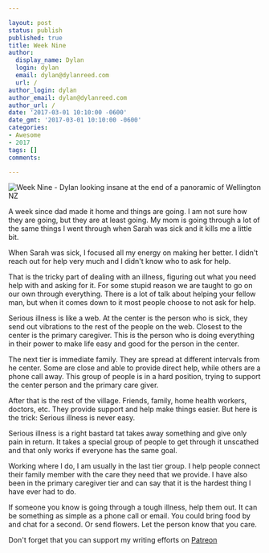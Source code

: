 ```yaml
---

layout: post
status: publish
published: true
title: Week Nine
author:
  display_name: Dylan
  login: dylan
  email: dylan@dylanreed.com
  url: /
author_login: dylan
author_email: dylan@dylanreed.com
author_url: /
date: '2017-03-01 10:10:00 -0600'
date_gmt: '2017-03-01 10:10:00 -0600'
categories:
- Awesome
- 2017
tags: []
comments:

---
```

![Week Nine - Dylan looking insane at the end of a panoramic of Wellington NZ](https://raw.githubusercontent.com/dylanreed/dylanreed.com/gh-pages/Images/Weekly-Blog-Post-Nine.jpg)

A week since dad made it home and things are going. I am not sure how they are going, but they are at least going. My mom is going through a lot of the same things I went through when Sarah was sick and it kills me a little bit. 

When Sarah was sick, I focused all my energy on making her better. I didn't reach out for help very much and I didn't know who to ask for help. 

That is the tricky part of dealing with an illness, figuring out what you need help with and asking for it. For some stupid reason we are taught to go on our own through everything. There is a lot of talk about helping your fellow man, but when it comes down to it most people choose to not ask for help. 

Serious illness is like a web. At the center is the person who is sick, they send out vibrations to the rest of the people on the web. Closest to the center is the primary caregiver. This is the person who is doing everything in their power to make life easy and good for the person in the center. 

The next tier is immediate family. They are spread at different intervals from he center. Some are close and able to provide direct help, while others are a phone call away. This group of people is in a hard position, trying to support the center person and the primary care giver. 

After that is the rest of the village. Friends, family, home health workers, doctors, etc. They provide support and help make things easier. But here is the trick: Serious illness is never easy. 

Serious illness is a right bastard tat takes away something and give only pain in return. It takes a special group of people to get through it unscathed and that only works if everyone has the same goal. 

Working where I do, I am usually in the last tier group. I help people connect their family member with the care they need that we provide. I have also been in the primary caregiver tier and can say that it is the hardest thing I have ever had to do. 

If someone you know is going through a tough illness, help them out. It can be something as simple as a phone call or email. You could bring food by and chat for a second. Or send flowers. Let the person know that you care. 


Don't forget that you can support my writing efforts on [Patreon](https://www.patreon.com/dylanreed)
